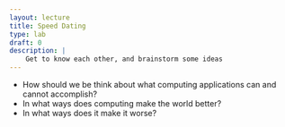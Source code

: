 ```yaml
---
layout: lecture
title: Speed Dating
type: lab
draft: 0
description: |
    Get to know each other, and brainstorm some ideas
---
```


* How should we be think about what computing applications can and cannot accomplish? 
* In what ways does computing make the world better? 
* In what ways does it make it worse?